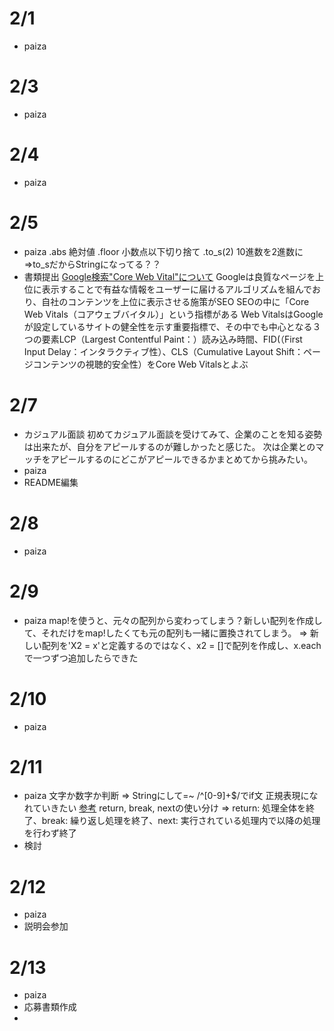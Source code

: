 
# 2/1
- paiza

# 2/3
- paiza

# 2/4
- paiza

# 2/5
- paiza
  .abs 絶対値
  .floor 小数点以下切り捨て
  .to_s(2) 10進数を2進数に=>to_sだからStringになってる？？
- 書類提出
  [Google検索"Core Web Vital"について](https://gmotech.jp/semlabo/seo/blog/core-web-vitals/)
  Googleは良質なページを上位に表示することで有益な情報をユーザーに届けるアルゴリズムを組んでおり、自社のコンテンツを上位に表示させる施策がSEO
  SEOの中に「Core Web Vitals（コアウェブバイタル）」という指標がある
  Web VitalsはGoogleが設定しているサイトの健全性を示す重要指標で、その中でも中心となる３つの要素LCP（Largest Contentful Paint：）読み込み時間、FID(（First Input Delay：インタラクティブ性）、CLS（Cumulative Layout Shift：ページコンテンツの視聴的安全性）をCore Web Vitalsとよぶ

# 2/7
- カジュアル面談
  初めてカジュアル面談を受けてみて、企業のことを知る姿勢は出来たが、自分をアピールするのが難しかったと感じた。
  次は企業とのマッチをアピールするのにどこがアピールできるかまとめてから挑みたい。
- paiza
- README編集

# 2/8
- paiza

# 2/9
- paiza
  map!を使うと、元々の配列から変わってしまう？新しい配列を作成して、それだけをmap!したくても元の配列も一緒に置換されてしまう。
  => 新しい配列を'X2 = x'と定義するのではなく、x2 = []で配列を作成し、x.eachで一つずつ追加したらできた

# 2/10
- paiza

# 2/11
- paiza
  文字か数字か判断
  => Stringにして=~ /^[0-9]+$/でif文
  正規表現になれていきたい
  [参考](https://qiita.com/pecooh/items/ee392125727f04bafaed)
  return, break, nextの使い分け
  => return: 処理全体を終了、break: 繰り返し処理を終了、next: 実行されている処理内で以降の処理を行わず終了
- 検討

# 2/12
- paiza
- 説明会参加

# 2/13
- paiza
- 応募書類作成
- 